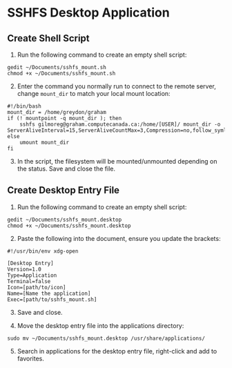 # SSHFS Desktop Application

## Create Shell Script

1. Run the following command to create an empty shell script:

```console
gedit ~/Documents/sshfs_mount.sh
chmod +x ~/Documents/sshfs_mount.sh
```

2. Enter the command you normally run to connect to the remote server, change `mount_dir` to match your local mount location:

```
#!/bin/bash
mount_dir = /home/greydon/graham
if (! mountpoint -q mount_dir ); then
    sshfs gilmoreg@graham.computecanada.ca:/home/[USER]/ mount_dir -o   ServerAliveInterval=15,ServerAliveCountMax=3,Compression=no,follow_symlinks
else
    umount mount_dir
fi
```

3. In the script, the filesystem will be mounted/unmounted depending on the status. Save and close the file.

## Create Desktop Entry File

1. Run the following command to create an empty shell script:

```console
gedit ~/Documents/sshfs_mount.desktop
chmod +x ~/Documents/sshfs_mount.desktop
```

2. Paste the following into the document, ensure you update the brackets:

```
#!/usr/bin/env xdg-open

[Desktop Entry]
Version=1.0
Type=Application
Terminal=false
Icon=[path/to/icon]
Name=[Name the application]
Exec=[path/to/sshfs_mount.sh]
```

3. Save and close.

4. Move the desktop entry file into the applications directory:

```console
sudo mv ~/Documents/sshfs_mount.desktop /usr/share/applications/
```

5. Search in applications for the desktop entry file, right-click and add to favorites.
